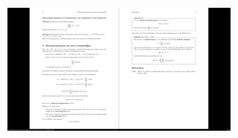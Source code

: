 ![Calculus II Regular Article](https://raw.githubusercontent.com/junotvd/latex/master/.github/images/calculus-ii-regular.png)
